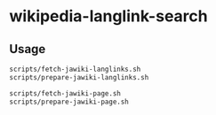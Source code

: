 # wikipedia-langlink-search

## Usage

```bash
scripts/fetch-jawiki-langlinks.sh
scripts/prepare-jawiki-langlinks.sh

scripts/fetch-jawiki-page.sh
scripts/prepare-jawiki-page.sh
```
